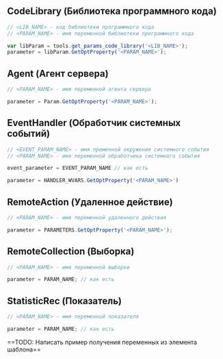 ## CodeLibrary (Библиотека программного кода)

```js
// <LIB_NAME> - код библиотеки программного кода
// <PARAM_NAME> - имя переменной библиотеки программного кода

var libParam = tools.get_params_code_library('<LIB_NAME>');
parameter = libParam.GetOptProperty('<PARAM_NAME>');
```

## Agent (Агент сервера)

```js
// <PARAM_NAME> - имя переменной агента сервера

parameter = Param.GetOptProperty('<PARAM_NAME>');
```

## EventHandler (Обработчик системных событий)

```js
// <EVENT_PARAM_NAME> - имя пременной окружения системного события
// <PARAM_NAME> - имя переменной обработчика системного события

event_parameter = EVENT_PARAM_NAME // как есть

parameter = HANDLER_WVARS.GetOptProperty('<PARAM_NAME>')
```

## RemoteAction (Удаленное действие)

```js
// <PARAM_NAME> - имя переменной удаленного действия

parameter = PARAMETERS.GetOptProperty('<PARAM_NAME>');
```

## RemoteCollection (Выборка)

```js
// <PARAM_NAME> - имя переменной выборки

parameter = PARAM_NAME; // как есть
```

## StatisticRec (Показатель)

```js
// <PARAM_NAME> - имя переменной показателя

parameter = PARAM_NAME; // как есть
```

==TODO: Написать пример получения переменных из элемента шаблона==